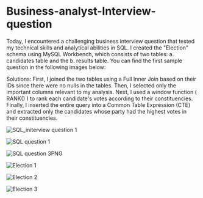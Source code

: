 # Business-analyst-Interview-question

Today, I encountered a challenging business interview question that tested my technical skills and analytical abilities in SQL. I created the "Election" schema using MySQL Workbench, which consists of two tables: 
a. candidates table and the 
b. results table. 
You can find the first sample question in the following images below:

Solutions:
First, I joined the two tables using a Full Inner Join based on their IDs since there were no nulls in the tables. Then, I selected only the important columns relevant to my analysis.
 Next, I used a window function ( RANK() ) to rank each candidate's votes according to their constituencies. 
Finally, I inserted the entire query into a Common Table Expression (CTE) and extracted only the candidates whose party had the highest votes in their constituencies.


![SQL_initerview question 1](https://github.com/user-attachments/assets/7cbde44a-e771-4bba-bd67-1a90adedea9f)

![SQL question 1](https://github.com/user-attachments/assets/828caea1-0f44-4279-a27b-e3cf38783491)

![SQL question 3PNG](https://github.com/user-attachments/assets/a71fd195-4a94-40fd-a277-c591dcdb09ae)

![Election 1](https://github.com/user-attachments/assets/9911508e-6b1b-4628-8aab-afd89c8d3222)

![Election 2](https://github.com/user-attachments/assets/7adfeb75-78ee-4e8a-9bff-0de02f243c0e)

![Election 3](https://github.com/user-attachments/assets/ba7d5471-3845-4101-82d2-a423656edb31)
